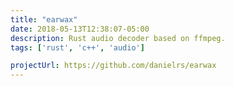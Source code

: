 ```yaml
---
title: "earwax"
date: 2018-05-13T12:38:07-05:00
description: Rust audio decoder based on ffmpeg.
tags: ['rust', 'c++', 'audio']

projectUrl: https://github.com/danielrs/earwax
---
```


